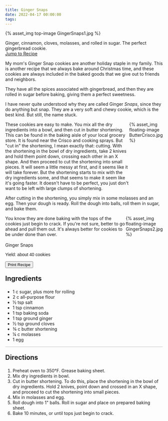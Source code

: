 ```yaml
---
title: Ginger Snaps
date: 2022-04-17 00:00:00
tags:
---
```


{% asset_img top-image GingerSnaps1.jpg %}
<div class="post-body">
Ginger, cinnamon, cloves, molasses, and rolled in sugar. The perfect gingerbread cookie. 
<br>
<!--more-->

<a class="jump-to-recipe-btn" href="#recipejump"> 
    Jump to Recipe
</a>

My mom's Ginger Snap cookies are another holiday staple in my family. This is another recipe that we always bake around Christmas time, and these cookies are always included in the baked goods that we give out to friends and neighbors. 

They have all the spices associated with gingerbread, and then they are rolled in sugar before baking, giving them a perfect sweetness. 

I have never quite understood why they are called Ginger *Snaps*, since they do anything but snap. They are a very soft and chewy cookie, which is the best kind. But still, the name stuck. 

<div style="display: flex;">
These cookies are easy to make. You mix all the dry ingredients into a bowl, and then cut in butter shortening. This can be found in the baking aisle of your local grocery store. It is found near the Crisco and cooking sprays. But "cut in" the shortening, I mean exactly that: cutting. With the shortening in the bowl of dry ingredients, take 2 knives and hold them point down, crossing each other in an X shape. And then proceed to cut the shortening into small pieces. It will seem a little messy at first, and it seems like it will take forever. But the shortening starts to mix with the dry ingredients some, and that seems to make it seem like it's going faster. It doesn't have to be perfect, you just don't want to be left with large clumps of shortening.
<div>
    {% asset_img floating-image ButterCrisco.jpg %}
</div>
</div>

After cutting in the shortening, you simply mix in some molasses and an egg. Then your dough is ready. Roll the dough into balls, roll them in sugar, and bake them. 

<div style="display: flex;">
You know they are done baking with the tops of the cookies just begin to crack. If you're not sure, better to go ahead and pull them out. It's always better for cookies to be under done than over. 
<div>
    {% asset_img floating-image GingerSnaps2.jpg %}
</div>
</div>

<br>
</div>

<div id="recipejump"></div>
<div id="recipe">
    <div class="recipe-box">
        <div class="recipe-title-box">
            <div>
                <div class="recipe-title-box-title">
                    <div class="recipe-title-box-header">Ginger Snaps</div>
                </div>
                <p class="recipe-title-box-title" style="font-family: Arial;">Yield: about 40 cookies </p>
            </div>
            <!-- {% asset_img recipe-title-box-img GingerSnaps1.jpg %} -->
            <button class="print-recipe"
                    type="button"
                    onclick="printDIV('recipe')" >
                Print Recipe
            </button>
        </div>
        <p style="font-size:150%;"><b>Ingredients</b></p>
        <ul class="post-body">
                <li>1 c sugar, plus more for rolling</li>
                <li>2 c all-purpose flour</li>
                <li>½ tsp salt</li>
                <li>1 tsp cinnamon</li>
                <li>1 tsp baking soda</li>
                <li>1 tsp ground ginger</li>
                <li>½ tsp ground cloves</li>
                <li>¾ c butter shortening</li>
                <li>¼ c molasses</li>
                <li>1 egg</li>
        </ul>
        <hr style="height:1px;background-color:rgb(189, 189, 189) ">
        <p style="font-size:150%;"><b>Directions</b></p>
        <ol class="post-body">
            <li>Preheat oven to 350°F. Grease baking sheet.</li>
            <li>Mix dry ingredients in bowl.</li>
            <li>Cut in butter shortening. To do this, place the shortening in the bowl of dry ingredients. Hold 2 knives, point down and crossed in an X shape, and proceed to cut the shortening into small pieces.</li>
            <li>Mix in molasses and egg.</li>
            <li>Roll dough into 1" balls. Roll in sugar and place on prepared baking sheet.</li>
            <li>Bake 10 minutes, or until tops just begin to crack.</li>
        </ol> 
    </div>
</div>

<br>
